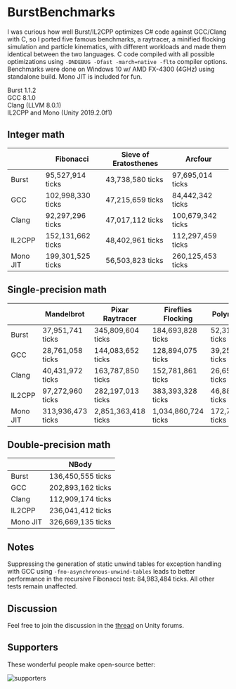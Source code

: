# BurstBenchmarks
I was curious how well Burst/IL2CPP optimizes C# code against GCC/Clang with C, so I ported five famous benchmarks, a raytracer, a minified flocking simulation and particle kinematics, with different workloads and made them identical between the two languages. C code compiled with all possible optimizations using `-DNDEBUG -Ofast -march=native -flto` compiler options. Benchmarks were done on Windows 10 w/ AMD FX-4300 (4GHz) using standalone build. Mono JIT is included for fun.

Burst 1.1.2<br/>
GCC 8.1.0<br/>
Clang (LLVM 8.0.1)<br/>
IL2CPP and Mono (Unity 2019.2.0f1)

## Integer math

|          | Fibonacci         | Sieve of Eratosthenes | Arcfour           |
|----------|-------------------|-----------------------|-------------------|
| Burst    | 95,527,914 ticks  | 43,738,580 ticks      | 97,695,014 ticks  |
| GCC      | 102,998,330 ticks | 47,215,659 ticks      | 84,442,342 ticks  |
| Clang    | 92,297,296 ticks  | 47,017,112 ticks      | 100,679,342 ticks |
| IL2CPP   | 152,131,662 ticks | 48,402,961 ticks      | 112,297,459 ticks |
| Mono JIT | 199,301,525 ticks | 56,503,823 ticks      | 260,125,453 ticks |

## Single-precision math

|          | Mandelbrot        | Pixar Raytracer     | Fireflies Flocking  | Polynomials       | Particle Kinematics |
|----------|-------------------|---------------------|---------------------|-------------------|---------------------|
| Burst    | 37,951,741 ticks  | 345,809,604 ticks   | 184,693,828 ticks   | 52,312,299 ticks  | 190,654,223 ticks   |
| GCC      | 28,761,058 ticks  | 144,083,652 ticks   | 128,894,075 ticks   | 39,252,467 ticks  | 111,352,855 ticks   |
| Clang    | 40,431,972 ticks  | 163,787,850 ticks   | 152,781,861 ticks   | 26,659,845 ticks  | 193,759,862 ticks   |
| IL2CPP   | 97,272,960 ticks  | 282,197,013 ticks   | 383,393,328 ticks   | 46,888,288 ticks  | 185,309,296 ticks   |
| Mono JIT | 313,936,473 ticks | 2,851,363,418 ticks | 1,034,860,724 ticks | 172,780,244 ticks | 377,228,204 ticks   |

## Double-precision math

|          | NBody             |
|----------|-------------------|
| Burst    | 136,450,555 ticks |
| GCC      | 202,893,162 ticks |
| Clang    | 112,909,174 ticks |
| IL2CPP   | 236,041,412 ticks |
| Mono JIT | 326,669,135 ticks |

Notes
--------
Suppressing the generation of static unwind tables for exception handling with GCC using `-fno-asynchronous-unwind-tables` leads to better performance in the recursive Fibonacci test: 84,983,484 ticks. All other tests remain unaffected.

Discussion
--------
Feel free to join the discussion in the [thread](https://forum.unity.com/threads/benchmarking-burst-against-gcc-machine-code-fibonacci-mandelbrot-nbody.715133/) on Unity forums.

Supporters
--------
These wonderful people make open-source better:
<p align="left"> 
  <img src="https://drive.google.com/uc?id=1M7jL0C_UTN29ngfH8FQwDGohDXkNXMPJ" alt="supporters">
</p>
